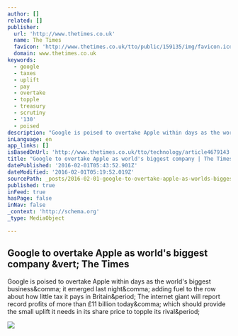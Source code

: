 ```yaml
---
author: []
related: []
publisher:
  url: 'http://www.thetimes.co.uk'
  name: The Times
  favicon: 'http://www.thetimes.co.uk/tto/public/159135/img/favicon.ico'
  domain: www.thetimes.co.uk
keywords:
  - google
  - taxes
  - uplift
  - pay
  - overtake
  - topple
  - treasury
  - scrutiny
  - '130'
  - poised
description: "Google is poised to overtake Apple within days as the world's biggest business, it emerged last night, adding fuel to the row about how little tax it pays in Britain. The internet giant will report record profits of more than £11 billion today, which should provide the small uplift it needs in its share price to topple its rival."
inLanguage: en
app_links: []
isBasedOnUrl: 'http://www.thetimes.co.uk/tto/technology/article4679143.ece'
title: "Google to overtake Apple as world's biggest company | The Times"
datePublished: '2016-02-01T05:43:52.901Z'
dateModified: '2016-02-01T05:19:52.019Z'
sourcePath: _posts/2016-02-01-google-to-overtake-apple-as-worlds-biggest-company-or-the-ti.md
published: true
inFeed: true
hasPage: false
inNav: false
_context: 'http://schema.org'
_type: MediaObject

---
```

<article style=""><h1>Google to overtake Apple as world's biggest company &amp;vert; The Times</h1><p>Google is poised to overtake Apple within days as the world's biggest business&amp;comma; it emerged last night&amp;comma; adding fuel to the row about how little tax it pays in Britain&amp;period; The internet giant will report record profits of more than £11 billion today&amp;comma; which should provide the small uplift it needs in its share price to topple its rival&amp;period;</p><img src="http://www.thetimes.co.uk/tto/multimedia/archive/01053/7d94e7f8-c84e-11e5_1053607h.jpg" /></article>